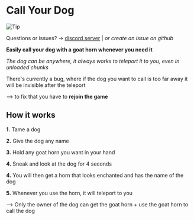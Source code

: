 # Call Your Dog

<picture>
   <source media="(prefers-color-scheme: light)" srcset="https://raw.githubusercontent.com/Mqxx/GitHub-Markdown/main/blockquotes/badge/light-theme/tip.svg">
  <img alt="Tip" src="https://raw.githubusercontent.com/Mqxx/GitHub-Markdown/main/blockquotes/badge/dark-theme/tip.svg">
</picture>
 
Questions or issues? -> [discord server](https://discord.gg/z2n3qTzQY6) | _or create an issue on github_

**Easily call your dog with a goat horn whenever you need it**

_The dog can be anywhere, it always works to teleport it to you, even in unloaded chunks_

There's currently a bug, where if the dog you want to call is too far away it will be invisible after the teleport 

--> to fix that you have to **rejoin the game**

## How it works

**1.** Tame a dog

**2.** Give the dog any name

**3.** Hold any goat horn you want in your hand

**4.** Sneak and look at the dog for 4 seconds

**4.** You will then get a horn that looks enchanted and has the name of the dog

**5.** Whenever you use the horn, it will teleport to you

--> Only the owner of the dog can get the goat horn + use the goat horn to call the dog

